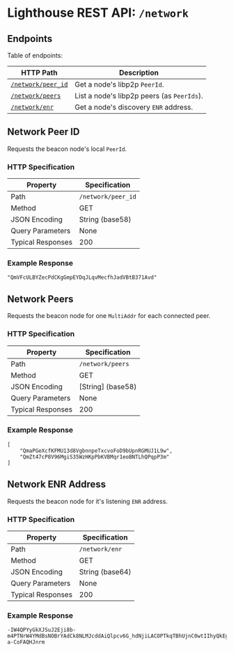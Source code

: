 # Lighthouse REST API: `/network`

## Endpoints

Table of endpoints:

HTTP Path | Description |
| --- | -- |
[`/network/peer_id`](#network-peerid) | Get a node's libp2p `PeerId`.
[`/network/peers`](#network-peers) | List a node's libp2p peers (as `PeerIds`).
[`/network/enr`](#network-enr-address) | Get a node's discovery `ENR` address.

## Network Peer ID

Requests the beacon node's local `PeerId`.

### HTTP Specification

| Property | Specification |
| --- |--- |
Path | `/network/peer_id`
Method | GET
JSON Encoding | String (base58)
Query Parameters | None
Typical Responses | 200

### Example Response

```
"QmVFcULBYZecPdCKgGmpEYDqJLqvMecfhJadVBtB371Avd"
```

## Network Peers

Requests the beacon node for one `MultiAddr` for each connected peer.

### HTTP Specification

| Property | Specification |
| --- |--- |
Path | `/network/peers`
Method | GET
JSON Encoding | [String] (base58)
Query Parameters | None
Typical Responses | 200

### Example Response

```
[
	"QmaPGeXcfKFMU13d8VgbnnpeTxcvoFoD9bUpnRGMUJ1L9w",
	"QmZt47cP8V96MgiS35WzHKpPbKVBMqr1eoBNTLhQPqpP3m"
]
```

## Network ENR Address

Requests the beacon node for it's listening `ENR` address.

### HTTP Specification

| Property | Specification |
| --- |--- |
Path | `/network/enr`
Method | GET
JSON Encoding | String (base64)
Query Parameters | None
Typical Responses | 200

### Example Response

```
-IW4QPYyGkXJSuJ2Eji8b-m4PTNrW4YMdBsNOBrYAdCk8NLMJcddAiQlpcv6G_hdNjiLACOPTkqTBhUjnC0wtIIhyQkEgmlwhKwqAPqDdGNwgiMog3VkcIIjKIlzZWNwMjU2azGhA1sBKo0yCfw4Z_jbggwflNfftjwKACu-a-CoFAQHJnrm
```
